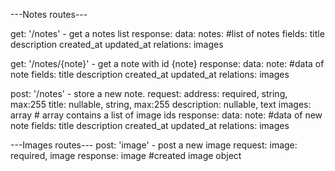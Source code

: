 ---Notes routes---

get: '/notes'  -  get a notes list
  response:
    data: 
      notes: #list of notes
        fields:
          title
          description
          created_at
          updated_at
        relations:
          images
      
get: '/notes/{note}'  -  get a note with id {note}
  response:
    data:
      note: #data of note
        fields:
          title
          description
          created_at
          updated_at
        relations:
          images

post: '/notes' - store a new note.
  request:
    address: required, string, max:255
    title: nullable, string, max:255
    description: nullable, text
    images: array  # array contains a list of image ids
  response:
    data:
      note: #data of new note
        fields:
          title
          description
          created_at
          updated_at
        relations:
          images
    
---Images routes---
post: 'image' - post a new image
  request:
    image: required, image
  response:
    image #created image object
